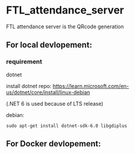 # FTL_attendance_server 

FTL attendance server is the QRcode generation 


## For local devlopement:

### requirement

dotnet

install dotnet repo:
https://learn.microsoft.com/en-us/dotnet/core/install/linux-debian

(.NET 6 is used because of LTS release)

debian:
```
sudo apt-get install dotnet-sdk-6.0 libgdiplus
```


## For Docker devlopement:

